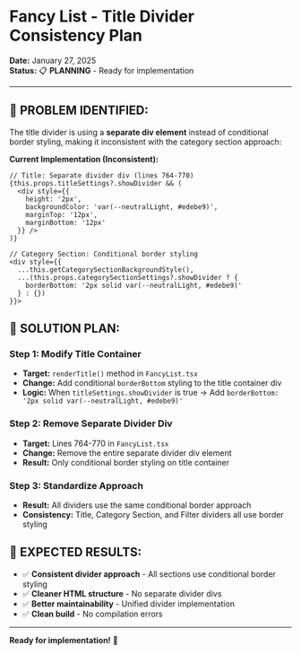 # Fancy List - Title Divider Consistency Plan

**Date:** January 27, 2025  
**Status:** 📋 **PLANNING** - Ready for implementation

---

## **🎯 PROBLEM IDENTIFIED:**

The title divider is using a **separate div element** instead of conditional border styling, making it inconsistent with the category section approach:

**Current Implementation (Inconsistent):**
```tsx
// Title: Separate divider div (lines 764-770)
{this.props.titleSettings?.showDivider && (
  <div style={{ 
    height: '2px', 
    backgroundColor: 'var(--neutralLight, #edebe9)', 
    marginTop: '12px',
    marginBottom: '12px'
  }} />
)}

// Category Section: Conditional border styling
<div style={{
  ...this.getCategorySectionBackgroundStyle(),
  ...(this.props.categorySectionSettings?.showDivider ? {
    borderBottom: '2px solid var(--neutralLight, #edebe9)'
  } : {})
}}>
```

## **🔧 SOLUTION PLAN:**

### **Step 1: Modify Title Container**
- **Target:** `renderTitle()` method in `FancyList.tsx`
- **Change:** Add conditional `borderBottom` styling to the title container div
- **Logic:** When `titleSettings.showDivider` is true → Add `borderBottom: '2px solid var(--neutralLight, #edebe9)'`

### **Step 2: Remove Separate Divider Div**
- **Target:** Lines 764-770 in `FancyList.tsx`
- **Change:** Remove the entire separate divider div element
- **Result:** Only conditional border styling on title container

### **Step 3: Standardize Approach**
- **Result:** All dividers use the same conditional border approach
- **Consistency:** Title, Category Section, and Filter dividers all use border styling

## **🎯 EXPECTED RESULTS:**

- ✅ **Consistent divider approach** - All sections use conditional border styling
- ✅ **Cleaner HTML structure** - No separate divider divs
- ✅ **Better maintainability** - Unified divider implementation
- ✅ **Clean build** - No compilation errors

---

**Ready for implementation!** 🎯